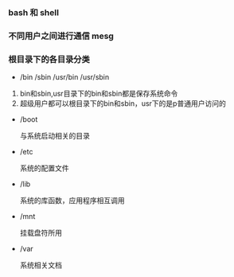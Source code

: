### bash 和 shell
### 不同用户之间进行通信 mesg 


### 根目录下的各目录分类

+ /bin  /sbin   /usr/bin   /usr/sbin  

 1. bin和sbin,usr目录下的bin和sbin都是保存系统命令
 2. 超级用户都可以根目录下的bin和sbin，usr下的是p普通用户访问的
 
- /boot  
 
   与系统启动相关的目录
   
* /etc  
   
   系统的配置文件
   
+ /lib
 
   系统的库函数，应用程序相互调用
   
- /mnt
 
   挂载盘符所用
   
* /var 
 
   系统相关文档
